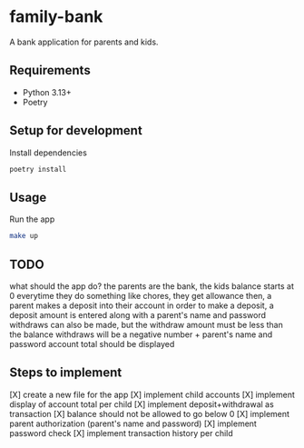 # family-bank
A bank application for parents and kids.

## Requirements
- Python 3.13+
- Poetry

## Setup for development

Install dependencies
```sh
poetry install
```

## Usage

Run the app
```sh
make up
```

## TODO
what should the app do?
the parents are the bank, the kids balance starts at 0
everytime they do something like chores, they get allowance 
then, a parent makes a deposit into their account
in order to make a deposit, a deposit amount is entered along with a parent's name and password
withdraws can also be made, but the withdraw amount must be less than the balance
withdraws will be a negative number + parent's name and password
account total should be displayed

## Steps to implement
[X] create a new file for the app
[X] implement child accounts
[X] implement display of account total per child
[X] implement deposit+withdrawal as transaction
[X] balance should not be allowed to go below 0
[X] implement parent authorization (parent's name and password)
[X] implement password check
[X] implement transaction history per child
